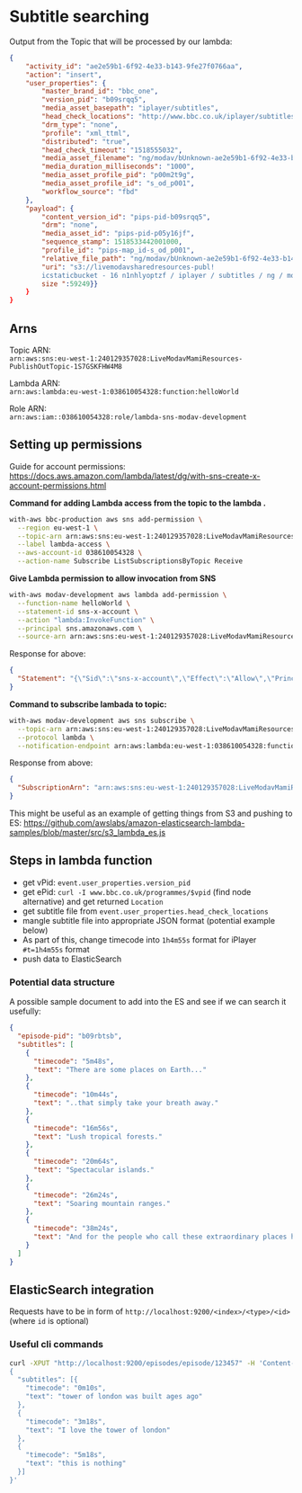 # Subtitle searching

Output from the Topic that will be processed by our lambda:  
```json
{
    "activity_id": "ae2e59b1-6f92-4e33-b143-9fe27f0766aa",
    "action": "insert",
    "user_properties": {
        "master_brand_id": "bbc_one",
        "version_pid": "b09srqq5",
        "media_asset_basepath": "iplayer/subtitles",
        "head_check_locations": "http://www.bbc.co.uk/iplayer/subtitles/ng/modav/bUnknown-ae2e59b1-6f92-4e33-b143-9fe27f0766aa_b09srqq5_1518533432428.xml",
        "drm_type": "none",
        "profile": "xml_ttml",
        "distributed": "true",
        "head_check_timeout": "1518555032",
        "media_asset_filename": "ng/modav/bUnknown-ae2e59b1-6f92-4e33-b143-9fe27f0766aa_b09srqq5_1518533432428.xml",
        "media_duration_milliseconds": "1000",
        "media_asset_profile_pid": "p00m2t9g",
        "media_asset_profile_id": "s_od_p001",
        "workflow_source": "fbd"
    },
    "payload": {
        "content_version_id": "pips-pid-b09srqq5",
        "drm": "none",
        "media_asset_id": "pips-pid-p05y16jf",
        "sequence_stamp": 1518533442001000,
        "profile_id": "pips-map_id-s_od_p001",
        "relative_file_path": "ng/modav/bUnknown-ae2e59b1-6f92-4e33-b143-9fe27f0766aa_b09srqq5_1518533432428.xml",
        "uri": "s3://livemodavsharedresources-publ!
        icstaticbucket - 16 n1nhlyoptzf / iplayer / subtitles / ng / modav / bUnknown - ae2e59b1 - 6 f92 - 4e33 - b143 - 9 fe27f0766aa_b09srqq5_1518533432428.xml ","
        size ":59249}}
    }
}
```

## Arns

Topic ARN:  
`arn:aws:sns:eu-west-1:240129357028:LiveModavMamiResources-PublishOutTopic-1S7GSKFHW4M8`

Lambda ARN:  
`arn:aws:lambda:eu-west-1:038610054328:function:helloWorld`

Role ARN:  
`arn:aws:iam::038610054328:role/lambda-sns-modav-development`

## Setting up permissions

Guide for account permissions:
https://docs.aws.amazon.com/lambda/latest/dg/with-sns-create-x-account-permissions.html

**Command for adding Lambda access from the topic to the lambda .**
```bash
with-aws bbc-production aws sns add-permission \
  --region eu-west-1 \
  --topic-arn arn:aws:sns:eu-west-1:240129357028:LiveModavMamiResources-PublishOutTopic-1S7GSKFHW4M8 \
  --label lambda-access \
  --aws-account-id 038610054328 \
  --action-name Subscribe ListSubscriptionsByTopic Receive
```
**Give Lambda permission to allow invocation from SNS**
```bash
with-aws modav-development aws lambda add-permission \
  --function-name helloWorld \
  --statement-id sns-x-account \
  --action "lambda:InvokeFunction" \
  --principal sns.amazonaws.com \
  --source-arn arn:aws:sns:eu-west-1:240129357028:LiveModavMamiResources-PublishOutTopic-1S7GSKFHW4M8`
```
Response for above:
```json
{
  "Statement": "{\"Sid\":\"sns-x-account\",\"Effect\":\"Allow\",\"Principal\":{\"Service\":\"sns.amazonaws.com\"},\"Action\":\"lambda:InvokeFunction\",\"Resource\":\"arn:aws:lambda:eu-west-1:038610054328:function:helloWorld\",\"Condition\":{\"ArnLike\":{\"AWS:SourceArn\":\"arn:aws:sns:eu-west-1:240129357028:LiveModavMamiResources-PublishOutTopic-1S7GSKFHW4M8\"}}}"
}
```

**Command to subscribe lambada to topic:**
```bash
with-aws modav-development aws sns subscribe \
  --topic-arn arn:aws:sns:eu-west-1:240129357028:LiveModavMamiResources-PublishOutTopic-1S7GSKFHW4M8 \
  --protocol lambda \
  --notification-endpoint arn:aws:lambda:eu-west-1:038610054328:function:helloWorld
```

Response from above:
```json
{
  "SubscriptionArn": "arn:aws:sns:eu-west-1:240129357028:LiveModavMamiResources-PublishOutTopic-1S7GSKFHW4M8:e801cb4d-a75c-4913-8308-4b59afe39c47"
}
```

This might be useful as an example of getting things from S3 and pushing to ES:
https://github.com/awslabs/amazon-elasticsearch-lambda-samples/blob/master/src/s3_lambda_es.js


## Steps in lambda function

- get vPid: `event.user_properties.version_pid`
- get ePid: `curl -I www.bbc.co.uk/programmes/$vpid` (find node alternative) and get returned `Location`
- get subtitle file from `event.user_properties.head_check_locations`
- mangle subtitle file into appropriate JSON format (potential example below)
 - As part of this, change timecode into `1h4m55s` format for iPlayer `#t=1h4m55s` format
- push data to ElasticSearch

### Potential data structure

A possible sample document to add into the ES and see if we can search it usefully:

```json
{
  "episode-pid": "b09rbtsb",
  "subtitles": [
    {
      "timecode": "5m48s",
      "text": "There are some places on Earth..."
    },
    {
      "timecode": "10m44s",
      "text": "..that simply take your breath away."
    },
    {
      "timecode": "16m56s",
      "text": "Lush tropical forests."
    },
    {
      "timecode": "20m64s",
      "text": "Spectacular islands."
    },
    {
      "timecode": "26m24s",
      "text": "Soaring mountain ranges."
    },
    {
      "timecode": "38m24s",
      "text": "And for the people who call these extraordinary places home..."
    }
  ]
}
```

## ElasticSearch integration

Requests have to be in form of `http://localhost:9200/<index>/<type>/<id>` (where `id` is optional)

### Useful cli commands

```bash
curl -XPUT "http://localhost:9200/episodes/episode/123457" -H 'Content-Type: application/json' -d'
{
  "subtitles": [{
    "timecode": "0m10s",
    "text": "tower of london was built ages ago"
  },
  {
    "timecode": "3m18s",
    "text": "I love the tower of london"
  },
  {
    "timecode": "5m18s",
    "text": "this is nothing"
  }]
}'
```
